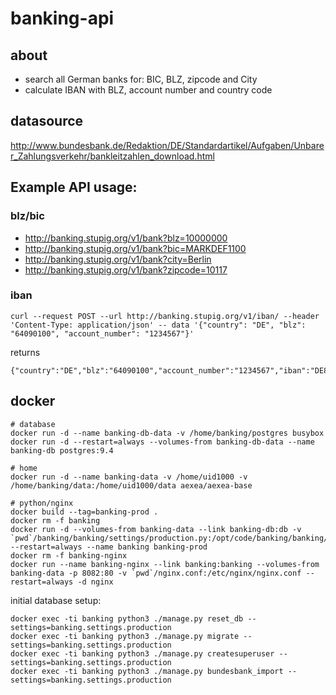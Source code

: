 # banking-api

## about

- search all German banks for: BIC, BLZ, zipcode and City
- calculate IBAN with BLZ, account number and country code


## datasource

http://www.bundesbank.de/Redaktion/DE/Standardartikel/Aufgaben/Unbarer_Zahlungsverkehr/bankleitzahlen_download.html


## Example API usage:

### blz/bic

* http://banking.stupig.org/v1/bank?blz=10000000
* http://banking.stupig.org/v1/bank?bic=MARKDEF1100
* http://banking.stupig.org/v1/bank?city=Berlin
* http://banking.stupig.org/v1/bank?zipcode=10117

### iban

```
curl --request POST --url http://banking.stupig.org/v1/iban/ --header 'Content-Type: application/json' -- data '{"country": "DE", "blz": "64090100", "account_number": "1234567"}'
```

returns

```
{"country":"DE","blz":"64090100","account_number":"1234567","iban":"DE80640901000001234567"}
```


## docker

```
# database
docker run -d --name banking-db-data -v /home/banking/postgres busybox
docker run -d --restart=always --volumes-from banking-db-data --name banking-db postgres:9.4

# home
docker run -d --name banking-data -v /home/uid1000 -v /home/banking/data:/home/uid1000/data aexea/aexea-base

# python/nginx
docker build --tag=banking-prod .
docker rm -f banking
docker run -d --volumes-from banking-data --link banking-db:db -v `pwd`/banking/banking/settings/production.py:/opt/code/banking/banking/settings/production.py --restart=always --name banking banking-prod
docker rm -f banking-nginx
docker run --name banking-nginx --link banking:banking --volumes-from banking-data -p 8082:80 -v `pwd`/nginx.conf:/etc/nginx/nginx.conf --restart=always -d nginx
```

initial database setup:

```
docker exec -ti banking python3 ./manage.py reset_db --settings=banking.settings.production
docker exec -ti banking python3 ./manage.py migrate --settings=banking.settings.production
docker exec -ti banking python3 ./manage.py createsuperuser --settings=banking.settings.production
docker exec -ti banking python3 ./manage.py bundesbank_import --settings=banking.settings.production
```
